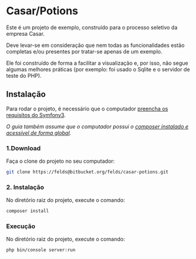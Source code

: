 # Casar/Potions

Este é um projeto de exemplo, construído para o processo seletivo da empresa Casar.

Deve levar-se em consideração que nem todas as funcionalidades estão completas e/ou presentes por tratar-se apenas de um exemplo.

Ele foi construído de forma a facilitar a visualização e, por isso, não segue algumas melhores práticas (por exemplo: foi usado o Sqlite e o servidor de teste do PHP).



## Instalação

Para rodar o projeto, é necessário que o computador [preencha os requisitos do Symfony3][requirements].

*O guia também assume que o computador possui o [composer instalado e acessível de forma global][composer-installation].*


### 1.Download

Faça o clone do projeto no seu computador:

```sh
git clone https://felds@bitbucket.org/felds/casar-potions.git
```


### 2. Instalação

No diretório raiz do projeto, execute o comando:

```sh
composer install
```

### Execução

No diretório raiz do projeto, execute o comando:

```sh
php bin/console server:run
```

[requirements]: http://symfony.com/doc/current/reference/requirements.html "Requerimentos do Symfony 3"
[composer-installation]: https://getcomposer.org/doc/00-intro.md#globally "Como instalar o composer de forma global"

